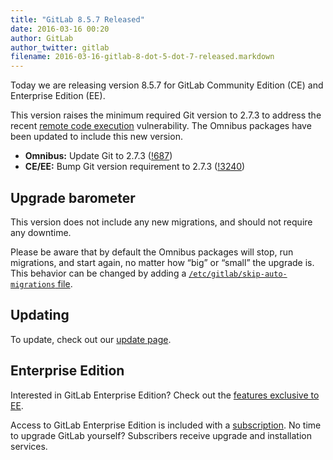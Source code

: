 ```yaml
---
title: "GitLab 8.5.7 Released"
date: 2016-03-16 00:20
author: GitLab
author_twitter: gitlab
filename: 2016-03-16-gitlab-8-dot-5-dot-7-released.markdown
---
```


Today we are releasing version 8.5.7 for GitLab Community Edition (CE) and
Enterprise Edition (EE).

This version raises the minimum required Git version to 2.7.3 to address the
recent [remote code execution](http://seclists.org/oss-sec/2016/q1/645)
vulnerability. The Omnibus packages have been updated to include this new
version.

<!-- more -->

- **Omnibus:** Update Git to 2.7.3 ([!687])
- **CE/EE:** Bump Git version requirement to 2.7.3 ([!3240])

[!687]: https://gitlab.com/gitlab-org/omnibus-gitlab/merge_requests/687
[!3240]: https://gitlab.com/gitlab-org/gitlab-ce/merge_requests/3240

## Upgrade barometer

This version does not include any new migrations, and should not require
any downtime.

Please be aware that by default the Omnibus packages will stop, run migrations,
and start again, no matter how “big” or “small” the upgrade is. This behavior
can be changed by adding a [`/etc/gitlab/skip-auto-migrations`
file](http://doc.gitlab.com/omnibus/update/README.html).

## Updating

To update, check out our [update page](https://about.gitlab.com/update).

## Enterprise Edition

Interested in GitLab Enterprise Edition? Check out the [features exclusive to
EE](https://about.gitlab.com/features/#enterprise).

Access to GitLab Enterprise Edition is included with a [subscription](https://about.gitlab.com/pricing/).
No time to upgrade GitLab yourself? Subscribers receive upgrade and installation
services.
